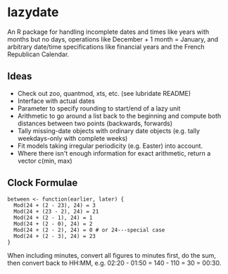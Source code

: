 # lazydate

An R package for handling incomplete dates and times like years with months but no days, operations like December + 1 month = January, and arbitrary date/time specifications like financial years and the French Republican Calendar.

## Ideas

* Check out zoo, quantmod, xts, etc. (see lubridate README)
* Interface with actual dates
* Parameter to specify rounding to start/end of a lazy unit
* Arithmetic to go around a list back to the beginning and compute both distances between two points (backwards, forwards)
* Tally missing-date objects with ordinary date objects (e.g. tally weekdays-only with complete weeks)
* Fit models taking irregular periodicity (e.g. Easter) into account.
* Where there isn't enough information for exact arithmetic, return a vector c(min, max)

## Clock Formulae

```
between <- function(earlier, later) {
  Mod(24 + (2 - 23), 24) = 3
  Mod(24 + (23 - 2), 24) = 21
  Mod(24 + (2 - 1), 24) = 1
  Mod(24 + (2 - 0), 24) = 2
  Mod(24 + (2 - 2), 24) = 0 # or 24---special case
  Mod(24 + (2 - 3), 24) = 23
}
```

When including minutes, convert all figures to minutes first, do the sum, then convert back to HH:MM, e.g. 02:20 - 01:50 = 140 - 110 = 30 = 00:30.